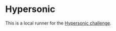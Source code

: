 # Hypersonic

This is a local runner for the [Hypersonic challenge](https://www.codingame.com/ide/puzzle/hypersonic).
